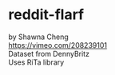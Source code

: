 # reddit-flarf
by Shawna Cheng<br />
https://vimeo.com/208239101<br />
Dataset from DennyBritz<br />
Uses RiTa library<br />
